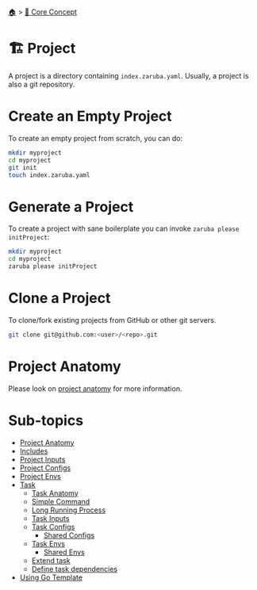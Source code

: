<!--startTocHeader-->
[🏠](../../README.md) > [🧠 Core Concept](../README.md)
# 🏗️ Project
<!--endTocHeader-->

A project is a directory containing `index.zaruba.yaml`. Usually, a project is also a git repository.

# Create an Empty Project

To create an empty project from scratch, you can do:

```bash
mkdir myproject
cd myproject
git init
touch index.zaruba.yaml
```

# Generate a Project

To create a project with sane boilerplate you can invoke `zaruba please initProject`:

```bash
mkdir myproject
cd myproject
zaruba please initProject
```

# Clone a Project

To clone/fork existing projects from GitHub or other git servers.

```bash
git clone git@github.com:<user>/<repo>.git
```

# Project Anatomy

Please look on [project anatomy](./project-anatomy.md) for more information. 

<!--startTocSubtopic-->
# Sub-topics
* [Project Anatomy](project-anatomy.md)
* [Includes](includes.md)
* [Project Inputs](project-inputs.md)
* [Project Configs](project-configs.md)
* [Project Envs](project-envs.md)
* [Task](task/README.md)
  * [Task Anatomy](task/task-anatomy.md)
  * [Simple Command](task/simple-command.md)
  * [Long Running Process](task/long-running-process.md)
  * [Task Inputs](task/task-inputs.md)
  * [Task Configs](task/task-configs/README.md)
    * [Shared Configs](task/task-configs/shared-configs.md)
  * [Task Envs](task/task-envs/README.md)
    * [Shared Envs](task/task-envs/shared-envs.md)
  * [Extend task](task/extend-task.md)
  * [Define task dependencies](task/define-task-dependencies.md)
* [Using Go Template](using-go-template.md)
<!--endTocSubtopic-->